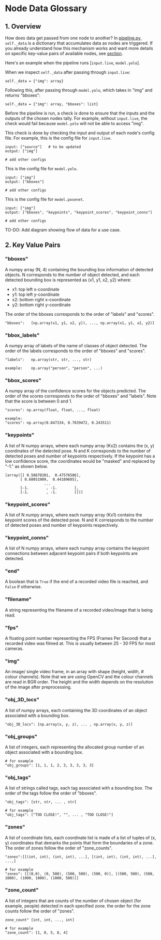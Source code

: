 # Node Data Glossary

## 1. Overview

How does data get passed from one node to another? In [pipeline.py](peekingduck/pipeline/pipeline.py), `self._data` is a dictionary that accumulates data as nodes are triggered. If you already understand how this mechanism works and want more details on specific key-value pairs of available nodes, see [section](#2-key-value-pairs).

Here's an example when the pipeline runs [`input.live`, `model.yolo`].

When we inspect `self._data` after passing through `input.live`:

```
self._data = {"img": array}
```

Following this, after passing through `model.yolo`, which takes in "img" and returns "bboxes":

```
self._data = {"img": array, "bboxes": list}
```

Before the pipeline is run, a check is done to ensure that the inputs and the outputs of the chosen nodes tally. For example, without `input.live`, the check would fail because `model.yolo` will not be able to access "img".

This check is done by checking the input and output of each node's config file. For example, this is the config file for `input.live`.

```
input: ["source"]   # to be updated
output: ["img"]

# add other configs
```

This is the config file for `model.yolo`.

```
input: ["img"]
output: ["bboxes"]

# add other configs
```

This is the config file for `model.posenet`.

```
input: ["img"]
output: ["bboxes", "keypoints", "keypoint_scores", "keypoint_conns"]

# add other configs
```

TO-DO: Add diagram showing flow of data for a use case.

## 2. Key Value Pairs

### "bboxes"

A numpy array (N, 4) containing the bounding box information of detected objects. N corresponds to the number of object detected, and each detected bounding box is represented as (x1, y1, x2, y2) where:

- x1: top left x-coordinate
- y1: top left y-coordinate
- x2: bottom right x-coordinate
- y2: bottom right y-coordinate

The order of the bboxes corresponds to the order of "labels" and "scores".

```
"bboxes":   [np.array(x1, y1, x2, y]), ..., np.array(x1, y1, x2, y2)]
```

### "bbox_labels"

A numpy array of labels of the name of classes of object detected. The order of the labels corresponds to the order of "bboxes" and "scores".

```
"labels":   np.array(str, str, ..., str)

example:    np.array("person", "person", ...)
```

### "bbox_scores"

A numpy array of the confidence scores for the objects predicted. The order of the scores corresponds to the order of "bboxes" and "labels". Note that the score is between 0 and 1.

```
"scores": np.array(float, float, ..., float)

example:
"scores": np.array(0.847334, 0.7039472, 0.243511)
```

### "keypoints"

A list of N numpy arrays, where each numpy array (Kx2) contains the (x, y) coordinates of the detected pose. N and K corresponds to the number of detected poses and number of keypoints respectively. If the keypoint has a low confidence score, the coordinates would be "masked" and replaced by "-1." as shown below.

```
[array([[ 0.58670201,  0.47576586],
       [ 0.60951909,  0.44109605],
                  ...
       [-1.        , -1.        ],
       [-1.        , -1.        ]])]
```       

### "keypoint_scores"

A list of N numpy arrays, where each numpy array (Kx1) contains the keypoint scores of the detected pose. N and K corresponds to the number of detected poses and number of keypoints respectively.

### "keypoint_conns"

A list of N numpy arrays, where each numpy array contains the keypoint connections
between adjacent keypoint pairs if both keypoints are detected.

### "end"

A boolean that is `True` if the end of a recorded video file is reached, and `False` if otherwise.

### "filename"

A string representing the filename of a recorded video/image that is being read.

### "fps"

A floating point number representing the FPS (Frames Per Second) that a recorded video was filmed at. This is usually between 25 - 30 FPS for most cameras.

### "img"

An image/ single video frame, in an array with shape (height, width, # colour channels). Note that we are using OpenCV and the colour channels are read in BGR order. The height and the width depends on the resolution of the image after preprocessing.

### "obj_3D_locs"

A list of numpy arrays, each containing the 3D coordinates of an object associated with a bounding box.

```
"obj_3D_locs": [np.array(x, y, z), ... , np.array(x, y, z)]
```

### "obj_groups"

A list of integers, each representing the allocated group number of an object associated with a bounding box.

```
# for example
"obj_groups": [1, 1, 1, 2, 3, 3, 3, 3, 3]
```

### "obj_tags"

A list of strings called tags, each tag associated with a bounding box. The order of the tags follow the order of "bboxes".

```
"obj_tags": [str, str, ... , str]

# for example
"obj_tags": ["TOO CLOSE!", "", ... , "TOO CLOSE!"]
```

### "zones"

A list of coordinate lists, each coordinate list is made of a list of tuples of (x, y) coordinates that demarks the points that form the boundaries of a zone. The order of zones follow the order of "zone_counts".
```
"zones":[[(int, int), (int, int), ...], [(int, int), (int, int), ...], ...,]

# for example
"zones": [[(0,0), (0, 500), (500, 500), (500, 0)], [(500, 500), (500, 1000), (1000, 1000), (1000, 500)]]
```

### "zone_count"

A list of integers that are counts of the number of chosen object (for example, people) detected in each specified zone. the order for the zone counts follow the order of "zones".

```
zone_count" [int, int, ..., int]

# for example
"zone_count": [1, 0, 5, 8, 4]
```
